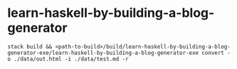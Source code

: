 # learn-haskell-by-building-a-blog-generator

```shell
stack build && <path-to-build>/build/learn-haskell-by-building-a-blog-generator-exe/learn-haskell-by-building-a-blog-generator-exe convert -o ./data/out.html -i ./data/test.md -r
```
